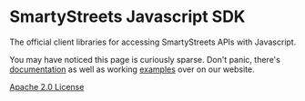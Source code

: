 # SmartyStreets Javascript SDK

The official client libraries for accessing SmartyStreets APIs with Javascript.

You may have noticed this page is curiously sparse. Don't panic, there's [documentation](https://smartystreets.com/docs/sdk/javascript) as well as working [examples](examples) over on our website.

[Apache 2.0 License](LICENSE)
